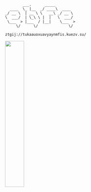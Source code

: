 ```
        ___.      _____         
  ____  \_ |__  _/ ____\  ____  
_/ __ \  | __ \ \   __\ _/ __ \ 
\  ___/  | \_\ \ |  |   \  ___/ 
 \___  > |___  / |__|    \___  >
     \/      \/              \/ 
```

`ztgij://tukaauoxuavyaynmfis.kuezv.su/`


<div>
  <img align="left" width="35%" height="35%" src="https://test.ebfe.pw/svg1.svg">
</div>
